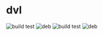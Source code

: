 # dvl
![build test](https://buildbot.hippocampus-robotics.net/plugins/badges/dvl-colcon-amd64.svg?left_text=build%20amd64)
![deb](https://buildbot.hippocampus-robotics.net/plugins/badges/dvl-deb-amd64.svg?left_text=deb%20amd64)
![build test](https://buildbot.hippocampus-robotics.net/plugins/badges/dvl-colcon-arm64.svg?left_text=build%20arm64)
![deb](https://buildbot.hippocampus-robotics.net/plugins/badges/dvl-deb-arm64.svg?left_text=deb%20arm64)
